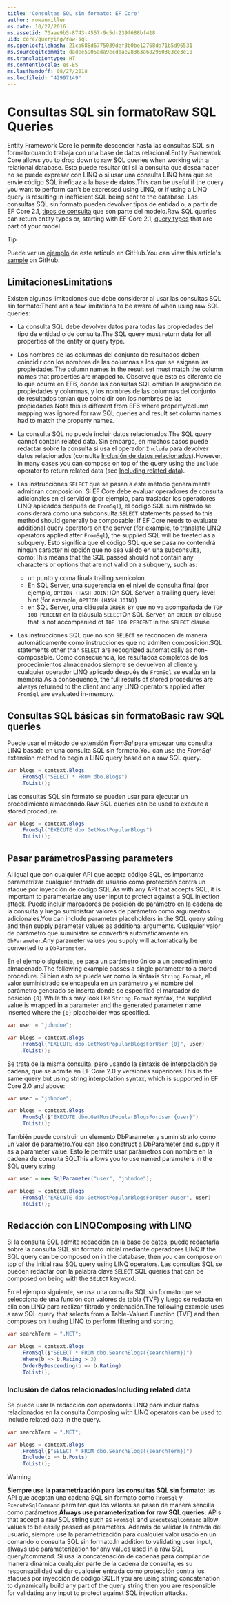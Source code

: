 ```yaml
---
title: 'Consultas SQL sin formato: EF Core'
author: rowanmiller
ms.date: 10/27/2016
ms.assetid: 70aae9b5-8743-4557-9c5d-239f688bf418
uid: core/querying/raw-sql
ms.openlocfilehash: 21cb688d6775039def3b0be12768da71b5d96531
ms.sourcegitcommit: dadee5905ada9ecdbae28363a682950383ce3e10
ms.translationtype: HT
ms.contentlocale: es-ES
ms.lasthandoff: 08/27/2018
ms.locfileid: "42997149"
---
```

# <a name="raw-sql-queries"></a><span data-ttu-id="a82a5-102">Consultas SQL sin formato</span><span class="sxs-lookup"><span data-stu-id="a82a5-102">Raw SQL Queries</span></span>

<span data-ttu-id="a82a5-103">Entity Framework Core le permite descender hasta las consultas SQL sin formato cuando trabaja con una base de datos relacional.</span><span class="sxs-lookup"><span data-stu-id="a82a5-103">Entity Framework Core allows you to drop down to raw SQL queries when working with a relational database.</span></span> <span data-ttu-id="a82a5-104">Esto puede resultar útil si la consulta que desea hacer no se puede expresar con LINQ o si usar una consulta LINQ hará que se envíe código SQL ineficaz a la base de datos.</span><span class="sxs-lookup"><span data-stu-id="a82a5-104">This can be useful if the query you want to perform can't be expressed using LINQ, or if using a LINQ query is resulting in inefficient SQL being sent to the database.</span></span> <span data-ttu-id="a82a5-105">Las consultas SQL sin formato pueden devolver tipos de entidad o, a partir de EF Core 2.1, [tipos de consulta](xref:core/modeling/query-types) que son parte del modelo.</span><span class="sxs-lookup"><span data-stu-id="a82a5-105">Raw SQL queries can return entity types or, starting with EF Core 2.1, [query types](xref:core/modeling/query-types) that are part of your model.</span></span>

> [!TIP]  
> <span data-ttu-id="a82a5-106">Puede ver un [ejemplo](https://github.com/aspnet/EntityFramework.Docs/tree/master/samples/core/Querying) de este artículo en GitHub.</span><span class="sxs-lookup"><span data-stu-id="a82a5-106">You can view this article's [sample](https://github.com/aspnet/EntityFramework.Docs/tree/master/samples/core/Querying) on GitHub.</span></span>

## <a name="limitations"></a><span data-ttu-id="a82a5-107">Limitaciones</span><span class="sxs-lookup"><span data-stu-id="a82a5-107">Limitations</span></span>

<span data-ttu-id="a82a5-108">Existen algunas limitaciones que debe considerar al usar las consultas SQL sin formato:</span><span class="sxs-lookup"><span data-stu-id="a82a5-108">There are a few limitations to be aware of when using raw SQL queries:</span></span>

* <span data-ttu-id="a82a5-109">La consulta SQL debe devolver datos para todas las propiedades del tipo de entidad o de consulta.</span><span class="sxs-lookup"><span data-stu-id="a82a5-109">The SQL query must return data for all properties of the entity or query type.</span></span>

* <span data-ttu-id="a82a5-110">Los nombres de las columnas del conjunto de resultados deben coincidir con los nombres de las columnas a los que se asignan las propiedades.</span><span class="sxs-lookup"><span data-stu-id="a82a5-110">The column names in the result set must match the column names that properties are mapped to.</span></span> <span data-ttu-id="a82a5-111">Observe que esto es diferente de lo que ocurre en EF6, donde las consultas SQL omitían la asignación de propiedades y columnas, y los nombres de las columnas del conjunto de resultados tenían que coincidir con los nombres de las propiedades.</span><span class="sxs-lookup"><span data-stu-id="a82a5-111">Note this is different from EF6 where property/column mapping was ignored for raw SQL queries and result set column names had to match the property names.</span></span>

* <span data-ttu-id="a82a5-112">La consulta SQL no puede incluir datos relacionados.</span><span class="sxs-lookup"><span data-stu-id="a82a5-112">The SQL query cannot contain related data.</span></span> <span data-ttu-id="a82a5-113">Sin embargo, en muchos casos puede redactar sobre la consulta si usa el operador `Include` para devolver datos relacionados (consulte [Inclusión de datos relacionados](#including-related-data)).</span><span class="sxs-lookup"><span data-stu-id="a82a5-113">However, in many cases you can compose on top of the query using the `Include` operator to return related data (see [Including related data](#including-related-data)).</span></span>

* <span data-ttu-id="a82a5-114">Las instrucciones `SELECT` que se pasan a este método generalmente admitirán composición. Si EF Core debe evaluar operadores de consulta adicionales en el servidor (por ejemplo, para trasladar los operadores LINQ aplicados después de `FromSql`), el código SQL suministrado se considerará como una subconsulta.</span><span class="sxs-lookup"><span data-stu-id="a82a5-114">`SELECT` statements passed to this method should generally be composable: If EF Core needs to evaluate additional query operators on the server (for example, to translate LINQ operators applied after `FromSql`), the supplied SQL will be treated as a subquery.</span></span> <span data-ttu-id="a82a5-115">Esto significa que el código SQL que se pasa no contendrá ningún carácter ni opción que no sea válido en una subconsulta, como:</span><span class="sxs-lookup"><span data-stu-id="a82a5-115">This means that the SQL passed should not contain any characters or options that are not valid on a subquery, such as:</span></span>
  * <span data-ttu-id="a82a5-116">un punto y coma final</span><span class="sxs-lookup"><span data-stu-id="a82a5-116">a trailing semicolon</span></span>
  * <span data-ttu-id="a82a5-117">En SQL Server, una sugerencia en el nivel de consulta final (por ejemplo, `OPTION (HASH JOIN)`)</span><span class="sxs-lookup"><span data-stu-id="a82a5-117">On SQL Server, a trailing query-level hint (for example, `OPTION (HASH JOIN)`)</span></span>
  * <span data-ttu-id="a82a5-118">en SQL Server, una cláusula `ORDER BY` que no va acompañada de `TOP 100 PERCENT` en la cláusula `SELECT`</span><span class="sxs-lookup"><span data-stu-id="a82a5-118">On SQL Server, an `ORDER BY` clause that is not accompanied of `TOP 100 PERCENT` in the `SELECT` clause</span></span>

* <span data-ttu-id="a82a5-119">Las instrucciones SQL que no son `SELECT` se reconocen de manera automáticamente como instrucciones que no admiten composición.</span><span class="sxs-lookup"><span data-stu-id="a82a5-119">SQL statements other than `SELECT` are recognized automatically as non-composable.</span></span> <span data-ttu-id="a82a5-120">Como consecuencia, los resultados completos de los procedimientos almacenados siempre se devuelven al cliente y cualquier operador LINQ aplicado después de `FromSql` se evalúa en la memoria.</span><span class="sxs-lookup"><span data-stu-id="a82a5-120">As a consequence, the full results of stored procedures are always returned to the client and any LINQ operators applied after `FromSql` are evaluated in-memory.</span></span>

## <a name="basic-raw-sql-queries"></a><span data-ttu-id="a82a5-121">Consultas SQL básicas sin formato</span><span class="sxs-lookup"><span data-stu-id="a82a5-121">Basic raw SQL queries</span></span>

<span data-ttu-id="a82a5-122">Puede usar el método de extensión *FromSql* para empezar una consulta LINQ basada en una consulta SQL sin formato.</span><span class="sxs-lookup"><span data-stu-id="a82a5-122">You can use the *FromSql* extension method to begin a LINQ query based on a raw SQL query.</span></span>

<!-- [!code-csharp[Main](samples/core/Querying/Querying/RawSQL/Sample.cs)] -->
``` csharp
var blogs = context.Blogs
    .FromSql("SELECT * FROM dbo.Blogs")
    .ToList();
```

<span data-ttu-id="a82a5-123">Las consultas SQL sin formato se pueden usar para ejecutar un procedimiento almacenado.</span><span class="sxs-lookup"><span data-stu-id="a82a5-123">Raw SQL queries can be used to execute a stored procedure.</span></span>

<!-- [!code-csharp[Main](samples/core/Querying/Querying/RawSQL/Sample.cs)] -->
``` csharp
var blogs = context.Blogs
    .FromSql("EXECUTE dbo.GetMostPopularBlogs")
    .ToList();
```

## <a name="passing-parameters"></a><span data-ttu-id="a82a5-124">Pasar parámetros</span><span class="sxs-lookup"><span data-stu-id="a82a5-124">Passing parameters</span></span>

<span data-ttu-id="a82a5-125">Al igual que con cualquier API que acepta código SQL, es importante parametrizar cualquier entrada de usuario como protección contra un ataque por inyección de código SQL.</span><span class="sxs-lookup"><span data-stu-id="a82a5-125">As with any API that accepts SQL, it is important to parameterize any user input to protect against a SQL injection attack.</span></span> <span data-ttu-id="a82a5-126">Puede incluir marcadores de posición de parámetro en la cadena de la consulta y luego suministrar valores de parámetro como argumentos adicionales.</span><span class="sxs-lookup"><span data-stu-id="a82a5-126">You can include parameter placeholders in the SQL query string and then supply parameter values as additional arguments.</span></span> <span data-ttu-id="a82a5-127">Cualquier valor de parámetro que suministre se convertirá automáticamente en `DbParameter`.</span><span class="sxs-lookup"><span data-stu-id="a82a5-127">Any parameter values you supply will automatically be converted to a `DbParameter`.</span></span>

<span data-ttu-id="a82a5-128">En el ejemplo siguiente, se pasa un parámetro único a un procedimiento almacenado.</span><span class="sxs-lookup"><span data-stu-id="a82a5-128">The following example passes a single parameter to a stored procedure.</span></span> <span data-ttu-id="a82a5-129">Si bien esto se puede ver como la sintaxis `String.Format`, el valor suministrado se encapsula en un parámetro y el nombre del parámetro generado se inserta donde se especificó el marcador de posición `{0}`.</span><span class="sxs-lookup"><span data-stu-id="a82a5-129">While this may look like `String.Format` syntax, the supplied value is wrapped in a parameter and the generated parameter name inserted where the `{0}` placeholder was specified.</span></span>

<!-- [!code-csharp[Main](samples/core/Querying/Querying/RawSQL/Sample.cs)] -->
``` csharp
var user = "johndoe";

var blogs = context.Blogs
    .FromSql("EXECUTE dbo.GetMostPopularBlogsForUser {0}", user)
    .ToList();
```

<span data-ttu-id="a82a5-130">Se trata de la misma consulta, pero usando la sintaxis de interpolación de cadena, que se admite en EF Core 2.0 y versiones superiores:</span><span class="sxs-lookup"><span data-stu-id="a82a5-130">This is the same query but using string interpolation syntax, which is supported in EF Core 2.0 and above:</span></span>

<!-- [!code-csharp[Main](samples/core/Querying/Querying/RawSQL/Sample.cs)] -->
``` csharp
var user = "johndoe";

var blogs = context.Blogs
    .FromSql($"EXECUTE dbo.GetMostPopularBlogsForUser {user}")
    .ToList();
```

<span data-ttu-id="a82a5-131">También puede construir un elemento DbParameter y suministrarlo como un valor de parámetro.</span><span class="sxs-lookup"><span data-stu-id="a82a5-131">You can also construct a DbParameter and supply it as a parameter value.</span></span> <span data-ttu-id="a82a5-132">Esto le permite usar parámetros con nombre en la cadena de consulta SQL</span><span class="sxs-lookup"><span data-stu-id="a82a5-132">This allows you to use named parameters in the SQL query string</span></span>

<!-- [!code-csharp[Main](samples/core/Querying/Querying/RawSQL/Sample.cs)] -->
``` csharp
var user = new SqlParameter("user", "johndoe");

var blogs = context.Blogs
    .FromSql("EXECUTE dbo.GetMostPopularBlogsForUser @user", user)
    .ToList();
```

## <a name="composing-with-linq"></a><span data-ttu-id="a82a5-133">Redacción con LINQ</span><span class="sxs-lookup"><span data-stu-id="a82a5-133">Composing with LINQ</span></span>

<span data-ttu-id="a82a5-134">Si la consulta SQL admite redacción en la base de datos, puede redactarla sobre la consulta SQL sin formato inicial mediante operadores LINQ.</span><span class="sxs-lookup"><span data-stu-id="a82a5-134">If the SQL query can be composed on in the database, then you can compose on top of the initial raw SQL query using LINQ operators.</span></span> <span data-ttu-id="a82a5-135">Las consultas SQL se pueden redactar con la palabra clave `SELECT`.</span><span class="sxs-lookup"><span data-stu-id="a82a5-135">SQL queries that can be composed on being with the `SELECT` keyword.</span></span>

<span data-ttu-id="a82a5-136">En el ejemplo siguiente, se usa una consulta SQL sin formato que se selecciona de una función con valores de tabla (TVF) y luego se redacta en ella con LINQ para realizar filtrado y ordenación.</span><span class="sxs-lookup"><span data-stu-id="a82a5-136">The following example uses a raw SQL query that selects from a Table-Valued Function (TVF) and then composes on it using LINQ to perform filtering and sorting.</span></span>

<!-- [!code-csharp[Main](samples/core/Querying/Querying/RawSQL/Sample.cs)] -->
``` csharp
var searchTerm = ".NET";

var blogs = context.Blogs
    .FromSql($"SELECT * FROM dbo.SearchBlogs({searchTerm})")
    .Where(b => b.Rating > 3)
    .OrderByDescending(b => b.Rating)
    .ToList();
```

### <a name="including-related-data"></a><span data-ttu-id="a82a5-137">Inclusión de datos relacionados</span><span class="sxs-lookup"><span data-stu-id="a82a5-137">Including related data</span></span>

<span data-ttu-id="a82a5-138">Se puede usar la redacción con operadores LINQ para incluir datos relacionados en la consulta.</span><span class="sxs-lookup"><span data-stu-id="a82a5-138">Composing with LINQ operators can be used to include related data in the query.</span></span>

<!-- [!code-csharp[Main](samples/core/Querying/Querying/RawSQL/Sample.cs)] -->
``` csharp
var searchTerm = ".NET";

var blogs = context.Blogs
    .FromSql($"SELECT * FROM dbo.SearchBlogs({searchTerm})")
    .Include(b => b.Posts)
    .ToList();
```

> [!WARNING]  
> <span data-ttu-id="a82a5-139">**Siempre use la parametrización para las consultas SQL sin formato:** las API que aceptan una cadena SQL sin formato como `FromSql` y `ExecuteSqlCommand` permiten que los valores se pasen de manera sencilla como parámetros.</span><span class="sxs-lookup"><span data-stu-id="a82a5-139">**Always use parameterization for raw SQL queries:** APIs that accept a raw SQL string such as `FromSql` and `ExecuteSqlCommand` allow values to be easily passed as parameters.</span></span> <span data-ttu-id="a82a5-140">Además de validar la entrada del usuario, siempre use la parametrización para cualquier valor usado en un comando o consulta SQL sin formato.</span><span class="sxs-lookup"><span data-stu-id="a82a5-140">In addition to validating user input, always use parameterization for any values used in a raw SQL query/command.</span></span> <span data-ttu-id="a82a5-141">Si usa la concatenación de cadenas para compilar de manera dinámica cualquier parte de la cadena de consulta, es su responsabilidad validar cualquier entrada como protección contra los ataques por inyección de código SQL.</span><span class="sxs-lookup"><span data-stu-id="a82a5-141">If you are using string concatenation to dynamically build any part of the query string then you are responsible for validating any input to protect against SQL injection attacks.</span></span>
